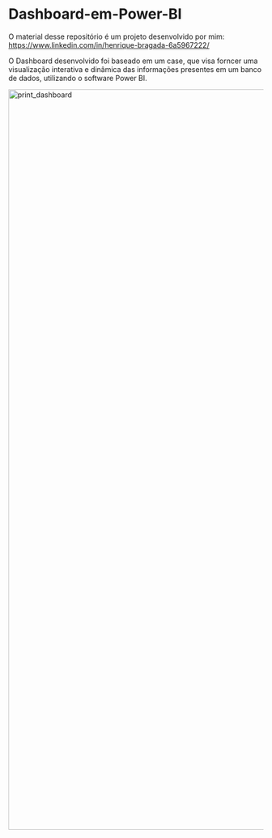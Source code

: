 # Dashboard-em-Power-BI

O material desse repositório é um projeto desenvolvido por mim: https://www.linkedin.com/in/henrique-bragada-6a5967222/

O Dashboard desenvolvido foi baseado em um case, que visa forncer uma visualização interativa e dinâmica das informações presentes em um banco de dados, utilizando o software Power BI.

<img width="1463" alt="print_dashboard" src="https://user-images.githubusercontent.com/80830247/226433203-817053ec-2398-4655-8b97-c90c615ea891.png">
